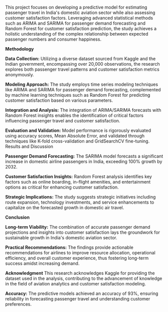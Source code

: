 This project focuses on developing a predictive model for estimating passenger travel in India's domestic aviation sector while also assessing customer satisfaction factors. Leveraging advanced statistical methods such as ARIMA and SARIMA for passenger demand forecasting and Random Forest for customer satisfaction prediction, the study achieves a holistic understanding of the complex relationship between expected passenger numbers and consumer happiness.

**Methodology**

**Data Collection:**
Utilizing a diverse dataset sourced from Kaggle and the Indian government, encompassing over 20,000 observations, the research explores both passenger travel patterns and customer satisfaction metrics anonymously.

**Modeling Approach:** 
The study employs time series modeling techniques like ARIMA and SARIMA for passenger demand forecasting, complemented by machine learning techniques such as Random Forest for predicting customer satisfaction based on various parameters.

**Integration and Analysis:**
The integration of ARIMA/SARIMA forecasts with Random Forest insights enables the identification of critical factors influencing passenger travel and customer satisfaction.

**Evaluation and Validation:**
Model performance is rigorously evaluated using accuracy scores, Mean Absolute Error, and validated through techniques like K-fold cross-validation and GridSearchCV fine-tuning.
Results and Discussion

**Passenger Demand Forecasting:**
The SARIMA model forecasts a significant increase in domestic airline passengers in India, exceeding 100% growth by 2032.

**Customer Satisfaction Insights:**
Random Forest analysis identifies key factors such as online boarding, in-flight amenities, and entertainment options as critical for enhancing customer satisfaction.

**Strategic Implications:**
The study suggests strategic initiatives including route expansion, technology investments, and service enhancements to capitalize on the forecasted growth in domestic air travel.

**Conclusion**


**Long-term Viability:**
The combination of accurate passenger demand projections and insights into customer satisfaction lays the groundwork for sustainable growth in India's domestic aviation sector.

**Practical Recommendations:**
The findings provide actionable recommendations for airlines to improve resource allocation, operational efficiency, and overall customer experience, thus fostering long-term success amidst increasing demand.

**Acknowledgment**
This research acknowledges Kaggle for providing the dataset used in the analysis, contributing to the advancement of knowledge in the field of aviation analytics and customer satisfaction modeling.

**Accuracy:**
The predictive models achieved an accuracy of 93%, ensuring reliability in forecasting passenger travel and understanding customer preferences.
